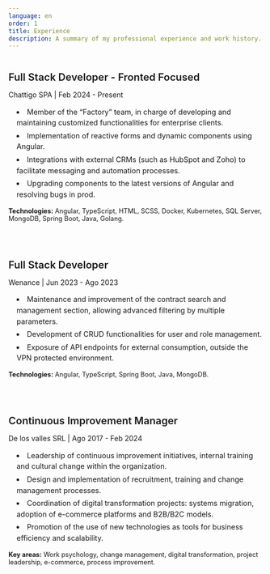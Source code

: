 ```yaml
---
language: en
order: 1
title: Experience
description: A summary of my professional experience and work history.
---
```


<div class="experience-container">
    <div class="experience-item">
        <h4 class="experience-title actual">Full Stack Developer - Fronted Focused</h4>
        <p class="experience-period">Chattigo SPA | Feb 2024 - Present</p>
        <ul class="experience-list">
            <li>Member of the “Factory” team, in charge of developing and maintaining customized functionalities for enterprise clients.</li>
            <li>Implementation of reactive forms and dynamic components using Angular.</li>
            <li>Integrations with external CRMs (such as HubSpot and Zoho) to facilitate messaging and automation processes.</li>
            <li>Upgrading components to the latest versions of Angular and resolving bugs in prod.</li>
        </ul>
        <p class="experience-tools"><strong>Technologies:</strong> Angular, TypeScript, HTML, SCSS, Docker, Kubernetes, SQL Server, MongoDB, Spring Boot, Java, Golang.</p>
    </div>
    <div class="experience-item">
        <h4 class="experience-title second">Full Stack Developer</h4>
        <p class="experience-period">Wenance | Jun 2023 - Ago 2023</p>
        <ul class="experience-list">
            <li>Maintenance and improvement of the contract search and management section, allowing advanced filtering by multiple parameters.</li>
            <li>Development of CRUD functionalities for user and role management.</li>
            <li>Exposure of API endpoints for external consumption, outside the VPN protected environment.</li>
        </ul>
        <p class="experience-tools"><strong>Technologies:</strong> Angular, TypeScript, Spring Boot, Java, MongoDB.</p>
    </div>
    <div class="experience-item">
        <h4 class="experience-title third">Continuous Improvement Manager</h4>
        <p class="experience-period">De los valles SRL | Ago 2017 - Feb 2024</p>
        <ul class="experience-list">
            <li>Leadership of continuous improvement initiatives, internal training and cultural change within the organization.</li>
            <li>Design and implementation of recruitment, training and change management processes.</li>
            <li>Coordination of digital transformation projects: systems migration, adoption of e-commerce platforms and B2B/B2C models.</li>
            <li>Promotion of the use of new technologies as tools for business efficiency and scalability.</li>
        </ul>
        <p class="experience-tools"><strong>Key areas:</strong> Work psychology, change management, digital transformation, project leadership, e-commerce, process improvement.</p>
    </div>
</div>

<style>
.experience-container {
    display: flex;
    flex-direction: column;
    gap: 1.5rem;
    text-align: left;
}

.experience-item {
    margin-bottom: 1rem;
}

.experience-title {
    font-size: 1.25rem;
    font-weight: 600;
    margin-bottom: 0.5rem;
}

.experience-title.actual {
    color: var(--purple);
}

.experience-title.second {
    color: var(--pink);
}

.experience-title.third {
    color: var(--green);
}

.experience-container .experience-item .experience-period {
    font-size: 0.875rem;
    color: var(--gray);
    margin-bottom: 0.25rem;
}

.experience-list {
    list-style-type: disc;
    list-style-position: inside;
    font-size: 0.9rem;
    line-height: 1.5;
    padding-left: 1rem;
}

.experience-list li {
    margin-bottom: 0.25rem;
    color: var(--content-text);
}

.experience-container .experience-item .experience-tools {
    font-size: 0.8rem;
    color: var(--gray);
    margin-bottom: 0.25rem;
}
</style>
